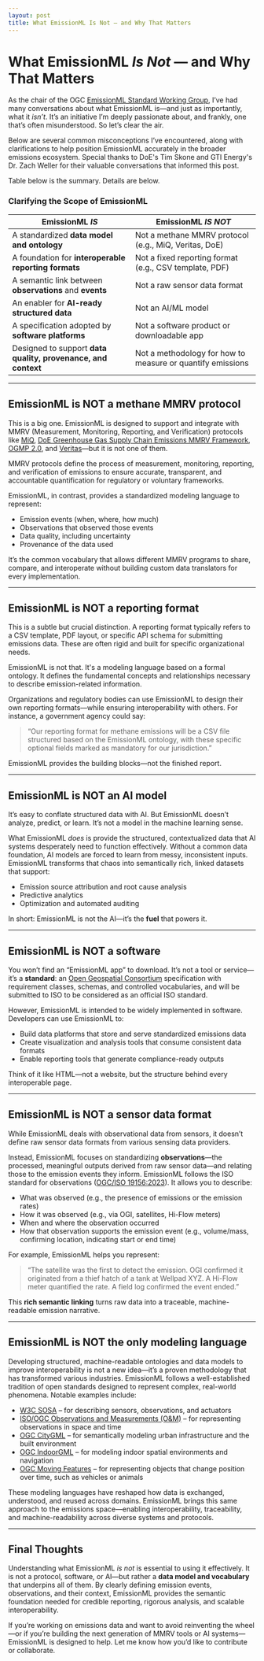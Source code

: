 ```yaml
---
layout: post
title: What EmissionML Is Not — and Why That Matters
---
```




# What EmissionML *Is Not* — and Why That Matters

As the chair of the OGC [EmissionML Standard Working Group](https://github.com/opengeospatial/EmissionML), I’ve had many conversations about what EmissionML is—and just as importantly, what it *isn’t*. It’s an initiative I’m deeply passionate about, and frankly, one that’s often misunderstood. So let’s clear the air.

Below are several common misconceptions I’ve encountered, along with clarifications to help position EmissionML accurately in the broader emissions ecosystem. Special thanks to DoE's Tim Skone and GTI Energy's Dr. Zach Weller for their valuable conversations that informed this post.

Table below is the summary. Details are below.

### Clarifying the Scope of EmissionML

| EmissionML *IS*                                         | EmissionML *IS NOT*                                |
|------------------------------------------------------------|--------------------------------------------------------|
| A standardized **data model and ontology**                 | Not a methane MMRV protocol (e.g., MiQ, Veritas, DoE)      |
| A foundation for **interoperable reporting formats**       | Not a fixed reporting format (e.g., CSV template, PDF)     |
| A semantic link between **observations** and **events**    | Not a raw sensor data format                               |
| An enabler for **AI-ready structured data**                | Not an AI/ML model                                         |
| A specification adopted by **software platforms**          | Not a software product or downloadable app                |
| Designed to support **data quality, provenance, and context** | Not a methodology for how to measure or quantify emissions         |

---

## EmissionML is NOT a methane MMRV protocol

This is a big one. EmissionML is designed to support and integrate with MMRV (Measurement, Monitoring, Reporting, and Verification) protocols like [MiQ](https://miq.org/), [DoE Greenhouse Gas Supply Chain Emissions MMRV Framework](https://www.energy.gov/fecm/greenhouse-gas-supply-chain-emissions-measurement-monitoring-reporting-verification-framework), [OGMP 2.0](https://www.ogmpartnership.org/), and [Veritas](https://veritas.gti.energy/protocols)—but it is not one of them.

MMRV protocols define the process of measurement, monitoring, reporting, and verification of emissions to ensure accurate, transparent, and accountable quantification for regulatory or voluntary frameworks.

EmissionML, in contrast, provides a standardized modeling language to represent:

- Emission events (when, where, how much)  
- Observations that observed those events  
- Data quality, including uncertainty  
- Provenance of the data used  

It’s the common vocabulary that allows different MMRV programs to share, compare, and interoperate without building custom data translators for every implementation.

---

## EmissionML is NOT a reporting format

This is a subtle but crucial distinction. A reporting format typically refers to a CSV template, PDF layout, or specific API schema for submitting emissions data. These are often rigid and built for specific organizational needs.

EmissionML is not that. It's a modeling language based on a formal ontology. It defines the fundamental concepts and relationships necessary to describe emission-related information.

Organizations and regulatory bodies can use EmissionML to design their own reporting formats—while ensuring interoperability with others. For instance, a government agency could say:

> “Our reporting format for methane emissions will be a CSV file structured based on the EmissionML ontology, with these specific optional fields marked as mandatory for our jurisdiction.”

EmissionML provides the building blocks—not the finished report.

---

## EmissionML is NOT an AI model

It’s easy to conflate structured data with AI. But EmissionML doesn’t analyze, predict, or learn. It’s not a model in the machine learning sense.

What EmissionML *does* is provide the structured, contextualized data that AI systems desperately need to function effectively. Without a common data foundation, AI models are forced to learn from messy, inconsistent inputs. EmissionML transforms that chaos into semantically rich, linked datasets that support:

- Emission source attribution and root cause analysis  
- Predictive analytics  
- Optimization and automated auditing  

In short: EmissionML is not the AI—it’s the **fuel** that powers it.

---

## EmissionML is NOT a software

You won’t find an “EmissionML app” to download. It’s not a tool or service—it’s a **standard**: an [Open Geospatial Consortium](https://ogc.org/) specification with requirement classes, schemas, and controlled vocabularies, and will be submitted to ISO to be considered as an official ISO standard.

However, EmissionML is intended to be widely implemented in software. Developers can use EmissionML to:

- Build data platforms that store and serve standardized emissions data  
- Create visualization and analysis tools that consume consistent data formats  
- Enable reporting tools that generate compliance-ready outputs  

Think of it like HTML—not a website, but the structure behind every interoperable page.

---

## EmissionML is NOT a sensor data format

While EmissionML deals with observational data from sensors, it doesn’t define raw sensor data formats from various sensing data providers.

Instead, EmissionML focuses on standardizing **observations**—the processed, meaningful outputs derived from raw sensor data—and relating those to the emission events they inform. EmissionML follows the ISO standard for observations ([OGC/ISO 19156:2023](https://www.ogc.org/standards/om/)). It allows you to describe:

- What was observed (e.g., the presence of emissions or the emission rates)  
- How it was observed (e.g., via OGI, satellites, Hi-Flow meters)  
- When and where the observation occurred  
- How that observation supports the emission event (e.g., volume/mass, confirming location, indicating start or end time)  

For example, EmissionML helps you represent:

> “The satellite was the first to detect the emission. OGI confirmed it originated from a thief hatch of a tank at Wellpad XYZ. A Hi-Flow meter quantified the rate. A field log confirmed the event ended.”

This **rich semantic linking** turns raw data into a traceable, machine-readable emission narrative.

---

## EmissionML is NOT the only modeling language

Developing structured, machine-readable ontologies and data models to improve interoperability is not a new idea—it’s a proven methodology that has transformed various industries. EmissionML follows a well-established tradition of open standards designed to represent complex, real-world phenomena. Notable examples include:

- [W3C SOSA](https://www.w3.org/TR/vocab-ssn/) – for describing sensors, observations, and actuators
- [ISO/OGC Observations and Measurements (O&M)](https://www.ogc.org/standards/om/) – for representing observations in space and time
- [OGC CityGML](https://www.ogc.org/standards/citygml/) – for semantically modeling urban infrastructure and the built environment
- [OGC IndoorGML](https://www.ogc.org/standards/indoorgml/) – for modeling indoor spatial environments and navigation
- [OGC Moving Features](https://www.ogc.org/standards/movingfeatures/) – for representing objects that change position over time, such as vehicles or animals

These modeling languages have reshaped how data is exchanged, understood, and reused across domains. EmissionML brings this same approach to the emissions space—enabling interoperability, traceability, and machine-readability across diverse systems and protocols.

---

## Final Thoughts

Understanding what EmissionML *is not* is essential to using it effectively. It is not a protocol, software, or AI—but rather a **data model and vocabulary** that underpins all of them. By clearly defining emission events, observations, and their context, EmissionML provides the semantic foundation needed for credible reporting, rigorous analysis, and scalable interoperability.

If you’re working on emissions data and want to avoid reinventing the wheel—or if you’re building the next generation of MMRV tools or AI systems—EmissionML is designed to help. Let me know how you’d like to contribute or collaborate.
